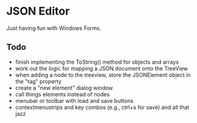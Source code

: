 # JSON Editor
Just having fun with Windows Forms.

## Todo
- finish implementing the ToString() method for objects and arrays
- work out the logic for mapping a JSON document onto the TreeView
- when adding a node to the treeview, store the JSONElement object in the "tag" property
- create a "new element" dialog window
- call things elements instead of nodes
- menubar or toolbar with load and save buttons
- contextmenustrips and key combos (e.g., ctrl+s for save) and all that jazz